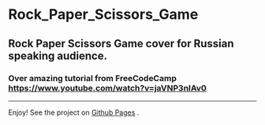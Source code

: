 # Rock_Paper_Scissors_Game

## Rock Paper Scissors Game cover for Russian speaking audience.

### Over amazing tutorial from FreeCodeCamp https://www.youtube.com/watch?v=jaVNP3nIAv0
---
Enjoy!
See the project on [Github Pages](https://Hacking-NASSA-with-HTML.github.io/Rock_Paper_Scissors_Game) .

